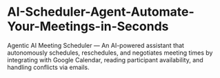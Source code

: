 # AI-Scheduler-Agent-Automate-Your-Meetings-in-Seconds
Agentic AI Meeting Scheduler — An AI-powered assistant that autonomously schedules, reschedules, and negotiates meeting times by integrating with Google Calendar, reading participant availability, and handling conflicts via emails.
